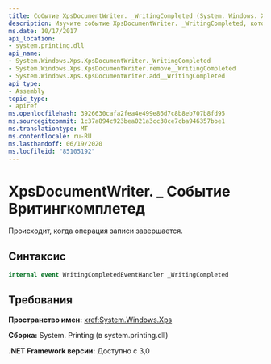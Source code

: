 ```yaml
---
title: Событие XpsDocumentWriter. _WritingCompleted (System. Windows. XPS)
description: Изучите событие XpsDocumentWriter. _WritingCompleted, которое происходит при завершении операции записи для XPS-документа в .NET.
ms.date: 10/17/2017
api_location:
- system.printing.dll
api_name:
- System.Windows.Xps.XpsDocumentWriter._WritingCompleted
- System.Windows.Xps.XpsDocumentWriter.remove__WritingCompleted
- System.Windows.Xps.XpsDocumentWriter.add__WritingCompleted
api_type:
- Assembly
topic_type:
- apiref
ms.openlocfilehash: 3926630cafa2fea4e499e86d7c8b8eb707b8fd95
ms.sourcegitcommit: 1c37a894c923bea021a3cc38ce7cba946357bbe1
ms.translationtype: MT
ms.contentlocale: ru-RU
ms.lasthandoff: 06/19/2020
ms.locfileid: "85105192"
---
```

# <a name="xpsdocumentwriter_writingcompleted-event"></a>XpsDocumentWriter. \_ Событие Вритингкомплетед

Происходит, когда операция записи завершается.

## <a name="syntax"></a>Синтаксис

``` csharp
internal event WritingCompletedEventHandler _WritingCompleted
```

## <a name="requirements"></a>Требования

**Пространство имен:** <xref:System.Windows.Xps>

**Сборка:** System. Printing (в system.printing.dll)

**.NET Framework версии:** Доступно с 3,0
